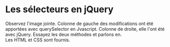# Les sélecteurs en jQuery     
Observez l'image jointe. Colonne de gauche des modifications ont été apportées avec querySelector en Jvascript. Colonne de droite, elle l'ont été avec jQuery. Essayez les deux méthodes et parlons en.  
Les HTML et CSS sont fournis.    
     

